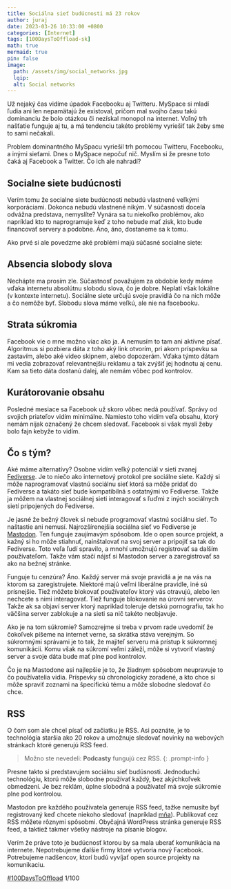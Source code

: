 ```yaml
---
title: Sociálna sieť budúcnosti má 23 rokov
author: juraj
date: 2023-03-26 10:33:00 +0800
categories: [Internet]
tags: [100DaysToOffload-sk]
math: true
mermaid: true
pin: false
image:
  path: /assets/img/social_networks.jpg
  lqip:
  alt: Social networks
---
```


Už nejaký čas vidíme úpadok Facebooku aj Twitteru. MySpace si mladí ľudia ani len nepamätajú že existoval, pričom mal svojho času takú dominanciu že bolo otázkou či nezískal monopol na internet. Voľný trh našťatie funguje aj tu, a má tendenciu takéto problémy vyriešiť tak žeby sme to sami nečakali. 

Problem dominantného MySpacu vyriešil trh pomocou Twitteru, Facebooku, a inými sieťami. Dnes o MySpace nepočuť nič. Myslím si že presne toto čaká aj Facebook a Twitter. Čo ich ale nahradí? 

## Socialne siete budúcnosti
Verím tomu že socialne siete budúcnosti nebudú vlastnené veľkými korporáciami. Dokonca nebudú vlastnené nikým. V súčasnosti docela odvážna predstava, nemyslíte? Vynára sa tu niekoľko problémov, ako napríklad kto to naprogramuje keď z toho nebude mať zisk, kto bude financovať servery a podobne. Áno, áno, dostaneme sa k tomu. 

Ako prvé si ale povedzme aké problémi majú súčasné socialne siete: 

## Absencia slobody slova
Nechápte ma prosím zle. Súčastnosť považujem za obdobie kedy máme vďaka internetu absolútnu slobodu slova, čo je dobre. Neplatí však lokálne (v kontexte internetu). Sociálne siete určujú svoje pravidlá čo na nich môže a čo nemôže byť. Slobodu slova máme veľkú, ale nie na facebooku. 

## Strata súkromia
Facebook vie o mne možno viac ako ja. A nemusím to tam ani aktívne písať. Algoritmus si pozbiera dáta z toho aký link otvorím, pri akom príspevku sa zastavím, alebo aké video skipnem, alebo dopozerám. Vďaka týmto dátam mi vedia zobrazovať relevantnejšiu reklamu a tak zvýšiť jej hodnotu aj cenu. Kam sa tieto dáta dostanú dalej, ale nemám vôbec pod kontrolov. 

## Kurátorovanie obsahu
Posledné mesiace sa Facebook už skoro vôbec nedá používať. Správy od svojich priateľov vidím minimálne. Namiesto toho vidím veľa obsahu, ktorý nemám nijak označený že chcem sledovať. Facebook si však myslí žeby bolo fajn kebyže to vidím. 

## Čo s tým?
Aké máme alternatívy? Osobne vidím veľký potenciál v sieti zvanej [Fediverse](https://en.wikipedia.org/wiki/Fediverse). Je to niečo ako internetový protokol pre sociálne siete. Každý si môže naprogramovať vlastnú sociálnu sieť ktorá sa môže pridať do Fediverse a takáto sieť bude kompatibilná s ostatnými vo Fediverse. Takže ja môžem na vlastnej sociálnej sieti interagovať s ľuďmi z iných sociálnych sietí pripojených do Fediverse. 

Je jasné že bežný človek si nebude programovať vlastnú sociálnu sieť. To naštastie ani nemusí. Najrozšírenejšia sociálna sieť vo Fediverse je [Mastodon](https://joinmastodon.org). Ten funguje zaujímavým spôsobom. Ide o open source projekt, a kažný si ho môže stiahnuť, nainštalovať na svoj server a pripojiť sa tak do Fediverse. Toto veľa ľudí spravilo, a mnohí umožnujú registrovať sa dalším používateľom. Takže vám stačí nájsť si Mastodon server a zaregistrovať sa ako na bežnej stránke.

Funguje tu cenzúra? Áno. Každý server má svoje pravidlá a je na vás na ktorom sa zaregistrujete. Niektoré majú veľmi liberálne pravidle, iné sú prísnejšie. Tiež môžete blokovať používateľov ktorý vás otravujú, alebo len nechcete s nimi interagovať. Tiež funguje blokovanie na úrovni serverov. Takže ak sa objaví server ktorý napriklad toleruje detskú pornografiu, tak ho väčšina server zablokuje a na sieti sa nič takéto neobjavuje. 

Ako je na tom súkromie? Samozrejme si treba v prvom rade uvedomiť že čokoľvek píšeme na internet verne, sa skrátka stáva verejným. So súkromnými správami je to tak, že majiteľ serveru má prístup k súkromnej komunikácii. Komu však na súkromí veľmi záleží, môže si vytvoriť vlastný server a svoje dáta bude mať plne pod kontrolov. 

Čo je na Mastodone asi najlepšie je to, že žiadnym spôsobom neupravuje to čo používatelia vidia. Príspevky sú chronologicky zoradené, a kto chce si môže spraviť zoznami na špecifickú tému a môže slobodne sledovať čo chce. 

## RSS
O čom som ale chcel písať od začiatku je RSS. Asi poznáte, je to technológia staršia ako 20 rokov a umožnuje sledovať novinky na webových stránkach ktoré generujú RSS feed. 

> Možno ste nevedeli: **Podcasty** fungujú cez RSS.
{: .prompt-info }

Presne takto si predstavujem sociálnu sieť budúsnosti. Jednoduchú technológiu, ktorú môže slobodne používať každý, bez akýchkoľvek obmedzení. Je bez reklám, úplne slobodná a používateľ má svoje súkromie plne pod kontrolou. 

Mastodon pre každého používatela generuje RSS feed, tažke nemusíte byť registrovaný keď chcete niekoho sledovať (napríklad [mňa](https://ruby.social/@juraj)). Publikovať cez RSS môžete rôznymi spôsobmi. Obyčajná WordPress stránka generuje RSS feed, a taktiež takmer všetky nástroje na písanie blogov. 

Verím že práve toto je budúcnosť ktorou by sa mala uberať komunikácia na internete. Nepotrebujeme ďalšie firmy ktoré vytvoria nový Facebook. Potrebujeme nadšencov, ktorí budú vyvíjať open source projekty na komunikaciu.

[#100DaysToOffload](https://100daystooffload.com) 1/100